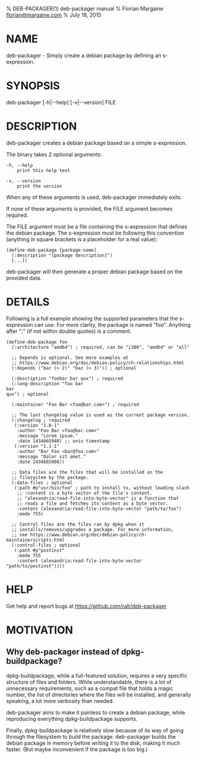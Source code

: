 % DEB-PACKAGER(1) deb-packager manual
% Florian Margaine <florian@margaine.com>
% July 18, 2015

# NAME

deb-packager - Simply create a debian package by defining an
s-expression.

# SYNOPSIS

deb-packager [-h|--help] [-v|--version] FILE

# DESCRIPTION

deb-packager creates a debian package based on a simple s-expression.

The binary takes 2 optional arguments:

    -h, --help
        print this help text

    -v, --version
        print the version

When any of these arguments is used, deb-packager immediately exits.

If none of these arguments is provided, the FILE argument becomes
required.

The FILE argument must be a file containing the s-expression that
defines the debian package. The s-expression must be following this
convention (anything in square brackets is a placeholder for a real
value):

    (define-deb-package [package-name]
      (:description "[package description]")
      [...])

deb-packager will then generate a proper debian package based on the
provided data.

# DETAILS

Following is a full example showing the supported parameters that the
s-expression can use. For more clarity, the package is named
"foo". Anything after ";" (if not within double quotes) is a comment.

    (define-deb-package foo
      (:architecture "amd64") ; required, can be "i386", "amd64" or "all"

      ;; Depends is optional. See more examples at
      ;; https://www.debian.org/doc/debian-policy/ch-relationships.html
      (:depends ("bar (> 2)" "baz (> 3)")) ; optional

      (:description "foobar bar qux") ; required
      (:long-description "foo bar
    bar
    qux") ; optional

      (:maintainer "Foo Bar <foo@bar.com>") ; required

      ;; The last changelog value is used as the current package version.
      (:changelog ; required
       (:version "1.0-1"
        :author "Foo Bar <foo@bar.com>"
        :message "Lorem ipsum."
        :date 1434665940) ;; unix timestamp
       (:version "1.1-1"
        :author "Bar Foo <bar@foo.com>"
        :message "Dolor sit amet."
        :date 1434665998))

      ;; Data files are the files that will be installed on the
      ;; filesystem by the package.
      (:data-files ; optional
       (:path #p"usr/bin/foo" ; path to install to, without leading slash
        ;; :content is a byte vector of the file's content.
        ;; "alexandria:read-file-into-byte-vector" is a function that
        ;; reads a file and fetches its content as a byte vector.
        :content (alexandria:read-file-into-byte-vector "path/to/foo")
        :mode 755)

      ;; Control files are the files ran by dpkg when it
      ;; installs/removes/upgrades a package. For more information,
      ;; see https://www.debian.org/doc/debian-policy/ch-maintainerscripts.html
      (:control-files ; optional
       (:path #p"postinst"
        :mode 755
        :content (alexandria:read-file-into-byte-vector "path/to/postinst"))))

# HELP

Get help and report bugs at <https://github.com/ralt/deb-packager>

# MOTIVATION

## Why deb-packager instead of dpkg-buildpackage?

dpkg-buildpackage, while a full-featured solution, requires a very
specific structure of files and folders. While understandable, there
is a lot of unnecessary requirements, such as a compat file that holds
a magic number, the list of directories where the files will be
installed, and generally speaking, a lot more verbosity than needed.

deb-packager aims to make it painless to create a debian package,
while reproducing everything dpkg-buildpackage supports.

Finally, dpkg-buildpackage is relatively slow because of its way of
going through the filesystem to build the package. deb-packager builds
the debian package in memory before writing it to the disk, making it
much faster. (But maybe inconvenient if the package is too big.)
